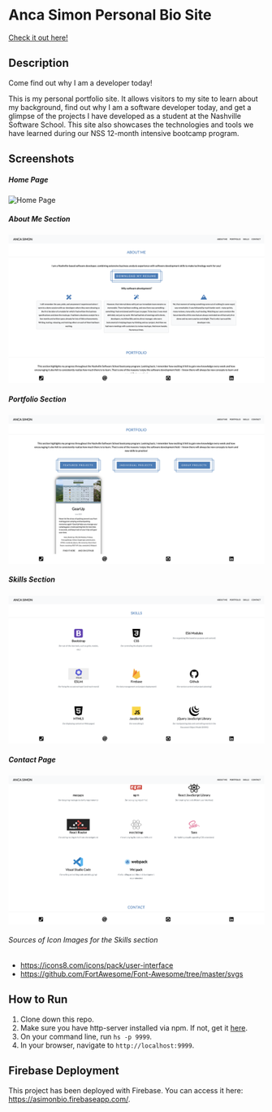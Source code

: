 # Anca Simon Personal Bio Site
[Check it out here!](https://asimonbio.firebaseapp.com/)

## Description
Come find out why I am a developer today!

This is my personal portfolio site. It allows visitors to my site to learn about my background, find out why I am a software developer today, and get a glimpse of the projects I have developed as a student at the Nashville Software School. This site also showcases the technologies and tools we have learned during our NSS 12-month intensive bootcamp program. 

## Screenshots
##### Home Page
![Home Page](./personal-bio-screenshots/home.png)
##### About Me Section
![About Page](./personal-bio-screenshots/about.png)
##### Portfolio Section
![Projects Page](./personal-bio-screenshots/projects.png)
##### Skills Section
![Skills Page](./personal-bio-screenshots/skills.png)
##### Contact Page
![Contact Page](./personal-bio-screenshots/contact.png)

###### Sources of Icon Images for the Skills section
* https://icons8.com/icons/pack/user-interface 
* https://github.com/FortAwesome/Font-Awesome/tree/master/svgs 

## How to Run
1. Clone down this repo.
1. Make sure you have http-server installed via npm. If not, get it [here](https://www.npmjs.com/package/http-server).
1. On your command line, run `hs -p 9999`.
1. In your browser, navigate to `http://localhost:9999`.

## Firebase Deployment
This project has been deployed with Firebase. 
You can access it here: https://asimonbio.firebaseapp.com/. 
